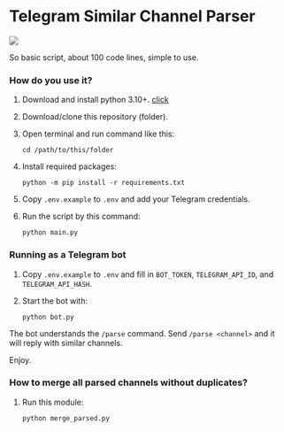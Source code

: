 # Telegram Similar Channel Parser

![](https://telegra.ph/file/10563cbc7e02f89d7fa7d.png)

So basic script, about 100 code lines, simple to use.

### How do you use it?

1. Download and install python 3.10+. [click](https://www.python.org/downloads/release/python-3115/)
2. Download/clone this repository (folder).
3. Open terminal and run command like this:

    `cd /path/to/this/folder`

4. Install required packages:

    `python -m pip install -r requirements.txt`

5. Copy `.env.example` to `.env` and add your Telegram credentials.

6. Run the script by this command:

    `python main.py`

### Running as a Telegram bot

1. Copy `.env.example` to `.env` and fill in `BOT_TOKEN`,
   `TELEGRAM_API_ID`, and `TELEGRAM_API_HASH`.
2. Start the bot with:

    `python bot.py`

The bot understands the `/parse` command. Send `/parse <channel>` and it will
reply with similar channels.

Enjoy.

### How to merge all parsed channels without duplicates?

1. Run this module:

    `python merge_parsed.py`
